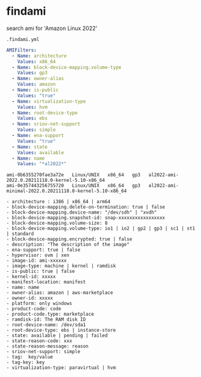 # findami



search ami for 'Amazon Linux 2022'

`.findami.yml`
```yaml
AMIFilters:
  - Name: architecture
    Values: x86_64
  - Name: block-device-mapping.volume-type
    Values: gp3
  - Name: owner-alias
    Values: amazon
  - Name: is-public
    Values: "true"
  - Name: virtualization-type
    Values: hvm
  - Name: root-device-type
    Values: ebs
  - Name: sriov-net-support
    Values: simple
  - Name: ena-support
    Values: "true"
  - Name: state
    Values: available
  - Name: name
    Values: "*al2022*"
```

```
ami-0b6355270fae3a72e   Linux/UNIX   x86_64   gp3   al2022-ami-2022.0.20211118.0-kernel-5.10-x86_64
ami-0e357443256755720   Linux/UNIX   x86_64   gp3   al2022-ami-minimal-2022.0.20211118.0-kernel-5.10-x86_64
```


	- architecture : i386 | x86_64 | arm64
	- block-device-mapping.delete-on-termination: true | false
	- block-device-mapping.device-name: "/dev/sdh" | "xvdh"
	- block-device-mapping.snapshot-id: snap-xxxxxxxxxxxxxxxxx
	- block-device-mapping.volume-size: 8
	- block-device-mapping.volume-type: io1 | io2 | gp2 | gp3 | sc1 | st1 | standard
	- block-device-mapping.encrypted: true | false
	- description: "The description of the image"
	- ena-support: true | false
	- hypervisor: ovm | xen
	- image-id: ami-xxxxxx
	- image-type: machine | kernel | ramdisk
	- is-public: true | false
	- kernel-id: xxxxx 
	- manifest-location: manifest 
	- name: name
	- owner-alias: amazon | aws-marketplace
	- owner-id: xxxxx
	- platform: only windows 
	- product-code: code 
	- product-code.type: marketplace 
	- ramdisk-id: The RAM disk ID
	- root-device-name: /dev/sda1
	- root-device-type: ebs | instance-store
	- state: available | pending | failed
	- state-reason-code: xxx 
	- state-reason-message: reason
	- sriov-net-support: simple 
	- tag:  key/value
	- tag-key: key 
	- virtualization-type: paravirtual | hvm
